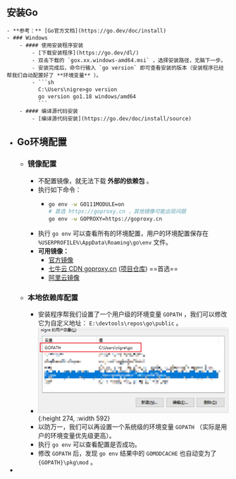 ## 安装Go
	- **参考：** [Go官方文档](https://go.dev/doc/install)
	- ### Windows
		- #### 使用安装程序安装
			- [下载安装程序](https://go.dev/dl/)
			- 双击下载的 `gox.xx.windows-amd64.msi` ，选择安装路径，无脑下一步。
			- 安装完成后，命令行输入 `go version` 即可查看安装的版本（安装程序已经帮我们自动配置好了 **环境变量** ）。
			- ```sh
			  C:\Users\nigre>go version
			  go version go1.18 windows/amd64
			  ```
		- #### 编译源代码安装
			- [编译源代码安装](https://go.dev/doc/install/source)
- ## Go环境配置
	- ### 镜像配置
		- 不配置镜像，就无法下载 **外部的依赖包** 。
		- 执行如下命令：
			- ```sh
			  go env -w GO111MODULE=on
			  # 首选 https://goproxy.cn ，其他镜像可能出现问题
			  go env -w GOPROXY=https://goproxy.cn
			  ```
		- 执行 `go env` 可以查看所有的环境配置，用户的环境配置保存在 `%USERPROFILE%\AppData\Roaming\go\env`  文件。
		- **可用镜像：**
			- [官方镜像](https://goproxy.io/)
			- [七牛云 CDN goproxy.cn](https://goproxy.cn/) ([项目仓库](https://github.com/goproxy/goproxy.cn)) ==首选==
			- [阿里云镜像](https://mirrors.aliyun.com/goproxy/)
	- ### 本地依赖库配置
		- 安装程序帮我们设置了一个用户级的环境变量 `GOPATH` ，我们可以修改它为自定义地址： `E:\devtools\repos\go\public` 。
		- ![image.png](../assets/image_1712715747687_0.png){:height 274, :width 592}
		- 以防万一，我们可以再设置一个系统级的环境变量 `GOPATH` （实际是用户的环境变量优先级更高）。
		- 执行 `go env` 可以查看配置是否成功。
		- 修改 `GOPATH` 后，发现 `go env` 结果中的 `GOMODCACHE` 也自动变为了 `{GOPATH}\pkg\mod` 。
-